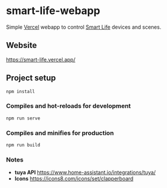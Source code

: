 # smart-life-webapp

Simple [Vercel](https://vercel.com/) webapp to control [Smart Life](https://www.ismartlife.me/) devices and scenes.

## Website
https://smart-life.vercel.app/

## Project setup
```
npm install
```

### Compiles and hot-reloads for development
```
npm run serve
```

### Compiles and minifies for production
```
npm run build
```

### Notes
* **tuya API** https://www.home-assistant.io/integrations/tuya/
* **Icons** https://icons8.com/icons/set/clapperboard


